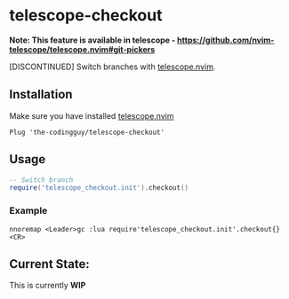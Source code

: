 # telescope-checkout

**Note: This feature is available in telescope -  https://github.com/nvim-telescope/telescope.nvim#git-pickers**

[DISCONTINUED] Switch[](Switch) branches with [telescope.nvim](https://github.com/nvim-lua/telescope.nvim).

## Installation
Make sure you have installed [telescope.nvim](https://github.com/nvim-lua/telescope.nvim)

```vim
Plug 'the-codingguy/telescope-checkout'
```

## Usage

```lua
-- Switch branch
require('telescope_checkout.init').checkout()
```

### Example

```vimscript
nnoremap <Leader>gc :lua require'telescope_checkout.init'.checkout{}<CR>
```

## Current State:
This is currently **WIP**
